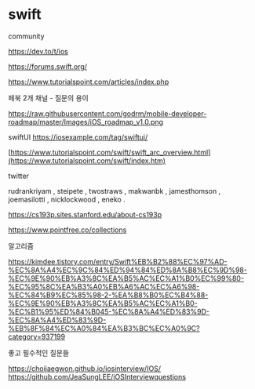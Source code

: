 # swift

community 

https://dev.to/t/ios

https://forums.swift.org/

https://www.tutorialspoint.com/articles/index.php

페북 2개 채널 - 질문의 용이 

https://raw.githubusercontent.com/godrm/mobile-developer-roadmap/master/Images/iOS_roadmap_v1.0.png

swiftUI
https://iosexample.com/tag/swiftui/

[https://www.tutorialspoint.com/swift/swift_arc_overview.html](https://www.tutorialspoint.com/swift/index.htm)

twitter

rudrankriyam , steipete , twostraws , makwanbk , jamesthomson , joemasilotti , nicklockwood , eneko .

https://cs193p.sites.stanford.edu/about-cs193p

https://www.pointfree.co/collections

알고리즘 

https://kimdee.tistory.com/entry/Swift%EB%B2%88%EC%97%AD-%EC%8A%A4%EC%9C%84%ED%94%84%ED%8A%B8%EC%9D%98-%EC%9E%90%EB%A3%8C%EA%B5%AC%EC%A1%B0%EC%99%80-%EC%95%8C%EA%B3%A0%EB%A6%AC%EC%A6%98-%EC%84%B9%EC%85%98-2-%EA%B8%B0%EC%B4%88-%EC%9E%90%EB%A3%8C%EA%B5%AC%EC%A1%B0-%EC%B1%95%ED%84%B045-%EC%8A%A4%ED%83%9D-%EC%8A%A4%ED%83%9D-%EB%8F%84%EC%A0%84%EA%B3%BC%EC%A0%9C?category=937199

좋고 필수적인 질문들

https://choijaegwon.github.io/iosinterview/IOS/
https://github.com/JeaSungLEE/iOSInterviewquestions


